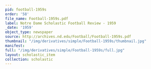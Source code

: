 ```yaml
---
pid: football-1959s
order: '58'
file_name: Football-1959s.pdf
label: Notre Dame Scholastic Football Review - 1959
_date: '1959'
object_type: newspaper
source: http://archives.nd.edu/Football/Football-1959s.pdf
thumbnail: "/img/derivatives/simple/Football-1959s/thumbnail.jpg"
manifest:
full: "/img/derivatives/simple/Football-1959s/full.jpg"
layout: scholastic_item
collection: scholastic
---
```

